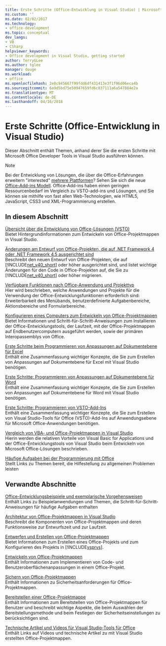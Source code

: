```yaml
---
title: Erste Schritte (Office-Entwicklung in Visual Studio) | Microsoft Docs
ms.custom: ''
ms.date: 02/02/2017
ms.technology:
- office-development
ms.topic: conceptual
dev_langs:
- VB
- CSharp
helpviewer_keywords:
- Office development in Visual Studio, getting started
author: TerryGLee
ms.author: tglee
manager: douge
ms.workload:
- office
ms.openlocfilehash: 2e0c945667f99fdd6df431413e3f1f96d06eca4b
ms.sourcegitcommit: 6a9d5bd75e50947659fd6c837111a6a547884e2a
ms.translationtype: MT
ms.contentlocale: de-DE
ms.lasthandoff: 04/16/2018
---
```

# <a name="getting-started-office-development-in-visual-studio"></a>Erste Schritte (Office-Entwicklung in Visual Studio)
  Dieser Abschnitt enthält Themen, anhand derer Sie die ersten Schritte mit Microsoft Office Developer Tools in Visual Studio ausführen können.  
  
> [!NOTE]  
>  Bei der Entwicklung von Lösungen, die über die Office-Erfahrungen erweitern "interested" [mehrere Plattformen](https://dev.office.com/add-in-availability)? Sehen Sie sich die neue [Office-Add-ins Modell](https://dev.office.com/docs/add-ins/overview/office-add-ins). Office-Add-ins haben einen geringen Ressourcenbedarf im Vergleich zu VSTO-add-ins und Lösungen, und Sie können sie mithilfe von fast allen Web-Technologien, wie HTML5, JavaScript, CSS3 und XML-Programmierung erstellen.  
  
## <a name="in-this-section"></a>In diesem Abschnitt  
 [Übersicht über die Entwicklung von Office-Lösungen &#40;VSTO&#41;](../vsto/office-solutions-development-overview-vsto.md)  
 Bietet Hintergrundinformationen zum Entwickeln von Office-Projektmappen in Visual Studio.  
  
 [Änderungen am Entwurf von Office-Projekten, die auf .NET Framework 4 oder .NET Framework 4.5 ausgerichtet sind](../vsto/changes-to-the-design-of-office-projects-that-target-the-dotnet-framework-4-or-the-dotnet-framework-4-5.md)  
 Beschreibt den neuen Entwurf von Office-Projekten, die auf [!INCLUDE[net_v40_short](../sharepoint/includes/net-v40-short-md.md)] oder höher ausgerichtet sind, und listet wichtige Änderungen für den Code in Office-Projekten auf, die Sie zu [!INCLUDE[net_v40_short](../sharepoint/includes/net-v40-short-md.md)] oder höher migrieren.  
  
 [Verfügbare Funktionen nach Office-Anwendung und Projekttyp](../vsto/features-available-by-office-application-and-project-type.md)  
 Hier wird beschrieben, welche Anwendungen und Projekte für die Verwendung der Office-Entwicklungsfunktionen erforderlich sind: Erweiterbarkeit des Menübands, benutzerdefinierte Aufgabenbereiche, Aktionsbereiche und Formularbereiche.  
  
 [Konfigurieren eines Computers zum Entwickeln von Office-Projektmappen](../vsto/configuring-a-computer-to-develop-office-solutions.md)  
 Bietet Informationen und Schritt-für-Schritt-Anweisungen zum Installieren der Office-Entwicklungstools, der Laufzeit, mit der Office-Projektmappen auf Endbenutzercomputern ausgeführt werden, sowie der primären Interopassemblys von Office.  
  
 [Erste Schritte beim Programmieren von Anpassungen auf Dokumentebene für Excel](../vsto/getting-started-programming-document-level-customizations-for-excel.md)  
 Enthält eine Zusammenfassung wichtiger Konzepte, die Sie zum Erstellen von Anpassungen auf Dokumentebene für Excel mit Visual Studio benötigen.  
  
 [Erste Schritte: Programmieren von Anpassungen auf Dokumentebene für Word](../vsto/getting-started-programming-document-level-customizations-for-word.md)  
 Enthält eine Zusammenfassung wichtiger Konzepte, die Sie zum Erstellen von Anpassungen auf Dokumentebene für Word mit Visual Studio benötigen.  
  
 [Erste Schritte: Programmieren von VSTO-Add-Ins](../vsto/getting-started-programming-vsto-add-ins.md)  
 Enthält eine Zusammenfassung wichtiger Konzepte, die Sie zum Erstellen von Visual Studio-Tools für Office (VSTO)-Add-Ins auf Anwendungsebene für Microsoft Office-Anwendungen benötigen.  
  
 [Vergleich von VBA- und Office-Projektmappen in Visual Studio](../vsto/vba-and-office-solutions-in-visual-studio-compared.md)  
 Hierin werden die relativen Vorteile von Visual Basic for Applications und der Office-Entwicklungstools von Visual Studio beim Entwickeln von Microsoft Office-Lösungen beschrieben.  
  
 [Häufige Aufgaben bei der Programmierung mit Office](../vsto/common-tasks-in-office-programming.md)  
 Stellt Links zu Themen bereit, die Hilfestellung zu allgemeinen Problemen leisten  
  
## <a name="related-sections"></a>Verwandte Abschnitte  
 [Office-Entwicklungsbeispiele und exemplarische Vorgehensweisen](../vsto/office-development-samples-and-walkthroughs.md)  
 Enthält Links zu Beispielanwendungen und Themen, die Schritt-für-Schritt-Anweisungen für häufige Aufgaben enthalten  
  
 [Architektur von Office-Projektmappen in Visual Studio](../vsto/architecture-of-office-solutions-in-visual-studio.md)  
 Beschreibt die Komponenten von Office-Projektmappen und deren Funktionsweise zur Entwurfszeit und zur Laufzeit.  
  
 [Entwerfen und Erstellen von Office-Projektmappen](../vsto/designing-and-creating-office-solutions.md)  
 Bietet Informationen zum Erstellen eines Office-Projekts und zum Konfigurieren des Projekts in [!INCLUDE[vsprvs](../sharepoint/includes/vsprvs-md.md)].  
  
 [Entwickeln von Office-Projektmappen](../vsto/developing-office-solutions.md)  
 Enthält Informationen zum Implementieren von Code- und Benutzeroberflächenanpassungen in einem Office-Projekt.  
  
 [Sichern von Office-Projektmappen](../vsto/securing-office-solutions.md)  
 Enthält Informationen zu Sicherheitsanforderungen für Office-Projektmappen.  
  
 [Bereitstellen einer Office-Projektmappe](../vsto/deploying-an-office-solution.md)  
 Enthält Informationen zum Bereitstellen von Office-Projektmappen für Benutzer und beschreibt wichtige Aspekte, die beim Auswählen der Bereitstellungsmethode und beim Festlegen der Sicherheitseinstellungen zu berücksichtigen sind.  
  
 [Technische Artikel und Videos für Visual Studio-Tools für Office](http://go.microsoft.com/fwlink/?LinkID=106640)  
 Enthält Links auf Videos und technische Artikel zu mit Visual Studio erstellten Office-Projektmappen.  
  
  